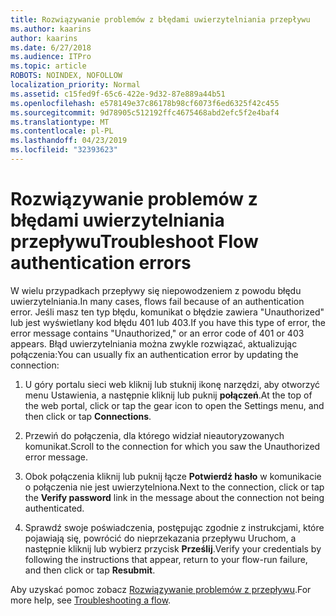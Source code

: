 ```yaml
---
title: Rozwiązywanie problemów z błędami uwierzytelniania przepływu
ms.author: kaarins
author: kaarins
ms.date: 6/27/2018
ms.audience: ITPro
ms.topic: article
ROBOTS: NOINDEX, NOFOLLOW
localization_priority: Normal
ms.assetid: c15fed9f-65c6-422e-9d32-87e889a44b51
ms.openlocfilehash: e578149e37c86178b98cf6073f6ed6325f42c455
ms.sourcegitcommit: 9d78905c512192ffc4675468abd2efc5f2e4baf4
ms.translationtype: MT
ms.contentlocale: pl-PL
ms.lasthandoff: 04/23/2019
ms.locfileid: "32393623"
---
```

# <a name="troubleshoot-flow-authentication-errors"></a><span data-ttu-id="f4597-102">Rozwiązywanie problemów z błędami uwierzytelniania przepływu</span><span class="sxs-lookup"><span data-stu-id="f4597-102">Troubleshoot Flow authentication errors</span></span>

<span data-ttu-id="f4597-103">W wielu przypadkach przepływy się niepowodzeniem z powodu błędu uwierzytelniania.</span><span class="sxs-lookup"><span data-stu-id="f4597-103">In many cases, flows fail because of an authentication error.</span></span> <span data-ttu-id="f4597-104">Jeśli masz ten typ błędu, komunikat o błędzie zawiera "Unauthorized" lub jest wyświetlany kod błędu 401 lub 403.</span><span class="sxs-lookup"><span data-stu-id="f4597-104">If you have this type of error, the error message contains "Unauthorized," or an error code of 401 or 403 appears.</span></span> <span data-ttu-id="f4597-105">Błąd uwierzytelniania można zwykle rozwiązać, aktualizując połączenia:</span><span class="sxs-lookup"><span data-stu-id="f4597-105">You can usually fix an authentication error by updating the connection:</span></span>
  
1. <span data-ttu-id="f4597-106">U góry portalu sieci web kliknij lub stuknij ikonę narzędzi, aby otworzyć menu Ustawienia, a następnie kliknij lub puknij **połączeń**.</span><span class="sxs-lookup"><span data-stu-id="f4597-106">At the top of the web portal, click or tap the gear icon to open the Settings menu, and then click or tap **Connections**.</span></span>
    
2. <span data-ttu-id="f4597-107">Przewiń do połączenia, dla którego widział nieautoryzowanych komunikat.</span><span class="sxs-lookup"><span data-stu-id="f4597-107">Scroll to the connection for which you saw the Unauthorized error message.</span></span>
    
3. <span data-ttu-id="f4597-108">Obok połączenia kliknij lub puknij łącze **Potwierdź hasło** w komunikacie o połączenia nie jest uwierzytelniona.</span><span class="sxs-lookup"><span data-stu-id="f4597-108">Next to the connection, click or tap the **Verify password** link in the message about the connection not being authenticated.</span></span> 
    
4. <span data-ttu-id="f4597-109">Sprawdź swoje poświadczenia, postępując zgodnie z instrukcjami, które pojawiają się, powrócić do nieprzekazania przepływu Uruchom, a następnie kliknij lub wybierz przycisk **Prześlij**.</span><span class="sxs-lookup"><span data-stu-id="f4597-109">Verify your credentials by following the instructions that appear, return to your flow-run failure, and then click or tap **Resubmit**.</span></span>
    
<span data-ttu-id="f4597-110">Aby uzyskać pomoc zobacz [Rozwiązywanie problemów z przepływu](https://go.microsoft.com/fwlink/?linkid=872110).</span><span class="sxs-lookup"><span data-stu-id="f4597-110">For more help, see [Troubleshooting a flow](https://go.microsoft.com/fwlink/?linkid=872110).</span></span>
  


